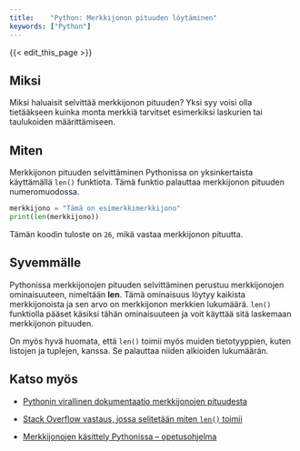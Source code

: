 ```yaml
---
title:    "Python: Merkkijonon pituuden löytäminen"
keywords: ["Python"]
---
```


{{< edit_this_page >}}

## Miksi

Miksi haluaisit selvittää merkkijonon pituuden? Yksi syy voisi olla tietääkseen kuinka monta merkkiä tarvitset esimerkiksi laskurien tai taulukoiden määrittämiseen.

## Miten

Merkkijonon pituuden selvittäminen Pythonissa on yksinkertaista käyttämällä `len()` funktiota. Tämä funktio palauttaa merkkijonon pituuden numeromuodossa.

```Python
merkkijono = "Tämä on esimerkkimerkkijono"
print(len(merkkijono))
```
Tämän koodin tuloste on `26`, mikä vastaa merkkijonon pituutta.

## Syvemmälle

Pythonissa merkkijonojen pituuden selvittäminen perustuu merkkijonojen ominaisuuteen, nimeltään **len**. Tämä ominaisuus löytyy kaikista merkkijonoista ja sen arvo on merkkijonon merkkien lukumäärä. `len()` funktiolla pääset käsiksi tähän ominaisuuteen ja voit käyttää sitä laskemaan merkkijonon pituuden.

On myös hyvä huomata, että `len()` toimii myös muiden tietotyyppien, kuten listojen ja tuplejen, kanssa. Se palauttaa niiden alkioiden lukumäärän.

## Katso myös

* [Pythonin virallinen dokumentaatio merkkijonojen pituudesta](https://docs.python.org/3/library/stdtypes.html#str.__len__)

* [Stack Overflow vastaus, jossa selitetään miten `len()` toimii](https://stackoverflow.com/questions/32129576/how-does-len-work)

* [Merkkijonojen käsittely Pythonissa – opetusohjelma](https://realpython.com/python-strings/)